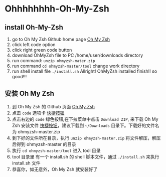 # Ohhhhhhhh-Oh-My-Zsh
## install Oh-My-Zsh
1. go to Oh My Zsh Github home page [Oh My Zsh](https://github.com/ohmyzsh/ohmyzsh)
2. click left code option
3. click right green code button
4. download OhMyZsh file to PC /home/user/downloads directory
5. run command: `unzip ohmyzsh-mater.zip`
6. run command `cd ohmyzsh-master/tool` change work directory 
7. run shell install file `./install.sh`
Allright! OhMyZsh installed finish!! so good!!!

## 安装 Oh My Zsh
1. 到 Oh My Zsh 的 Github 页面 [Oh My Zsh](https://github.com/ohmyzsh/ohmyzsh)
2. 点击 `code` 选项卡 [快捷按钮](https://github.com/ohmyzsh/ohmyzsh)
3. 点击右边的 `code` 绿色按钮,在下拉菜单中点击 `Download ZIP`, 来下载 Oh My Zsh 安装文件 [快捷按钮](https://github.com/ohmyzsh/ohmyzsh/archive/refs/heads/master.zip)，建议下载到 `~/Downloads` 目录下。下载好的文件名为 ohmyzsh-master.zip
4. 到下好的文件所在目录，执行 `unzip ohmyzsh-master.zip` 将文件解压，解压后得到 ohmyzsh-master 的目录
5. 执行 `cd ohmyzsh-master/tool` 进入 tool 目录
6. tool 目录里 有一个 install.sh 的 shell 脚本文件，通过 `./install.sh` 来执行 install.sh 文件
7. 恭喜你，如无意外，Oh My Zsh 就安装好了
